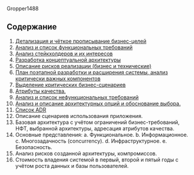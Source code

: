 Gropper1488
## Содержание
1.	[Детализация и чёткое прописывание бизнес-целей](contents/buisness_goals.md)
2.	[Анализ и список функциональных требований](contents/functional_requirenments.md)
3.	[Анализ стейкхолдеров и их интересов](contents/stakeholders.md)
4.	[Разработка концептуальной архитектуры](contents/conceptual_architecture.md)
5.	[Описание рисков реализации (бизнес и технические)](contents/risks.md)
6.	[План поэтапной разработки и расширения системы, анализ критически важных компонентов](contents/growth_plan.md)
7.	[Выделение критических бизнес-сценариев](contents/critical_buisness_scenario.md)
8.	[Атрибуты качества.](contents/quality_attributes.md)
9.	[Анализ и список нефункциональных требований](contents/non-functional_requirenments.md)
10.	[Анализ и описание архитектурных опций и обоснование выбора.](contents/architecture_options.md) 
11.	[Список ADR](contents/adr_list.md) 
12.	Описание сценариев использования приложения. 
13.	Базовая архитектура с учётом ограничений бизнес-требований, НФТ, выбранной архитектуры, адресация атрибутов качества.
14.	Основные представления: 
a.	Функциональное. 
b.	Информационное.
c.	Многозадачность (concurrency).
d.	Инфраструктурное.
e.	Безопасность. 
15.	Анализ рисков созданной архитектуры, компромиссов.
16.	Стоимость владения системой в первый, второй и пятый годы с учётом роста данных и базы пользователей. 


